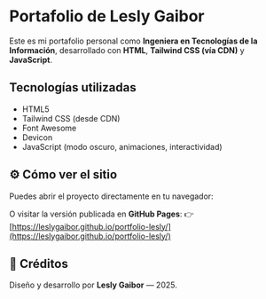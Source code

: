 #  Portafolio de Lesly Gaibor

Este es mi portafolio personal como **Ingeniera en Tecnologías de la Información**, desarrollado con **HTML**, **Tailwind CSS (vía CDN)** y **JavaScript**.

##  Tecnologías utilizadas

- HTML5  
- Tailwind CSS (desde CDN)  
- Font Awesome  
- Devicon  
- JavaScript (modo oscuro, animaciones, interactividad)


## ⚙️ Cómo ver el sitio

Puedes abrir el proyecto directamente en tu navegador:

O visitar la versión publicada en **GitHub Pages**:
👉 [https://leslygaibor.github.io/portfolio-lesly/](https://leslygaibor.github.io/portfolio-lesly/)

## 💜 Créditos

Diseño y desarrollo por **Lesly Gaibor** — 2025.
